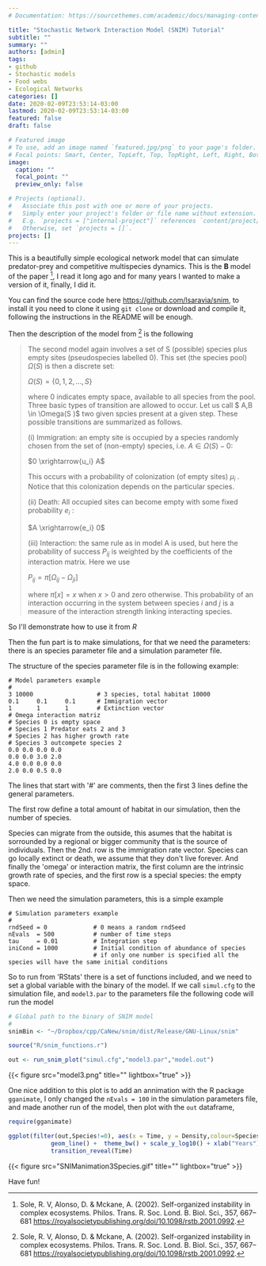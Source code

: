 ```yaml
---
# Documentation: https://sourcethemes.com/academic/docs/managing-content/

title: "Stochastic Network Interaction Model (SNIM) Tutorial"
subtitle: ""
summary: ""
authors: [admin]
tags: 
- github 
- Stochastic models  
- Food webs
- Ecological Networks
categories: []
date: 2020-02-09T23:53:14-03:00
lastmod: 2020-02-09T23:53:14-03:00
featured: false
draft: false

# Featured image
# To use, add an image named `featured.jpg/png` to your page's folder.
# Focal points: Smart, Center, TopLeft, Top, TopRight, Left, Right, BottomLeft, Bottom, BottomRight.
image:
  caption: ""
  focal_point: ""
  preview_only: false

# Projects (optional).
#   Associate this post with one or more of your projects.
#   Simply enter your project's folder or file name without extension.
#   E.g. `projects = ["internal-project"]` references `content/project/deep-learning/index.md`.
#   Otherwise, set `projects = []`.
projects: []
---
```


This is a beautifully simple ecological network model that can simulate predator-prey and competitive multispecies dynamics. This is the **B** model of the paper [^1], I read it long ago and for many years I wanted to make a version of it, finally, I did it.

You can find the source code here <https://github.com/lsaravia/snim>, to install it you need to clone it using `git clone` or download and compile it, following the instructions in the README will be enough.

Then the description of the model from [^1] is the following 

> The second model again involves a set of S (possible) species plus empty sites (pseudospecies
labelled 0). This set (the species pool) $\Omega(S)$ is then a discrete set:
>
>	$\Omega(S) = \{0,1,2,...,S\}$
>
> where 0 indicates empty space, available to all species
> from the pool. Three basic types of transition are allowed
>to occur. Let us call $ A,B \in \Omega(S )$ two given spcies present at a given step. These possible transitions are summarized as follows.
>
>(i) Immigration: an empty site is occupied by a species randomly chosen from the set of (non-empty) species, i.e. $A \in \Omega(S )-{0}$:
>	
> $0 \xrightarrow{u_i} A$ 
>
>This occurs with a probability of colonization (of empty sites) $\mu_i$ . Notice that this colonization depends on the particular species.
>
> (ii) Death: All occupied sites can become empty with some fixed probability $e_i$ :
>	
> $A \xrightarrow{e_i} 0$ 
>
> (iii) Interaction: the same rule as in model A is used, but here the probability of success $P_{ij}$ is weighted by the coefficients of the interaction matrix. Here we use
>
> $P_{ij} = \pi[\Omega_{ij} - \Omega_{ji}]$
>
> where $\pi[x]=x$ when $x > 0$ and zero otherwise. This probability of an interaction occurring in the system between species $i$ and $j$ is a measure of the interaction strength linking interacting species.

So I'll demonstrate how to use it from *R*

Then the fun part is to make simulations, for that we need the parameters: there is an species parameter file and a simulation parameter file. 

The structure of the species parameter file is in the following example:

``` 
# Model parameters example 
#
3 10000                  # 3 species, total habitat 10000
0.1 	0.1 	0.1      # Immigration vector
1 		1 		1        # Extinction vector
# Omega interaction matriz 
# Species 0 is empty space
# Species 1 Predator eats 2 and 3
# Species 2 has higher growth rate 
# Species 3 outcompete species 2 
0.0 0.0 0.0 0.0
0.0 0.0 3.0 2.0
4.0 0.0 0.0 0.0
2.0 0.0 0.5 0.0
```
The lines that start with '#' are comments, then the first 3 lines define the general parameters. 

The  first row define a total amount of habitat in our simulation, then the number of species.

Species can migrate from the outside, this asumes that the habitat is sorrounded by a regional or bigger community that is the source of individuals. Then the 2nd. row is the immigration rate vector. Species can go locally extinct or death, we assume that they don't live forever. And finally the 'omega' or interaction matrix, the first column are the intrinsic growth rate of species, and the first row is a special species: the empty space. 

Then we need the simulation parameters, this is a simple example

```
# Simulation parameters example 
#
rndSeed = 0				# 0 means a random rndSeed
nEvals  = 500           # number of time steps
tau     = 0.01          # Integration step
iniCond = 1000          # Initial condition of abundance of species 
                        # if only one number is specified all the species will have the same initial conditions
```

So to run from 'RStats' there is a set of functions included, and we need to set a global variable with the binary of the model. If we call `simul.cfg` to the simulation file, and `model3.par` to the parameters file the following code will run the model

```R
# Global path to the binary of SNIM model
#
snimBin <- "~/Dropbox/cpp/CaNew/snim/dist/Release/GNU-Linux/snim"

source("R/snim_functions.r")

out <- run_snim_plot("simul.cfg","model3.par","model.out")
```

{{< figure src="model3.png" title="" lightbox="true" >}}

One nice addition to this plot is to add an annimation with the R package `gganimate`, I only changed the `nEvals = 100` in the simulation parameters file, and made another run of the model, then plot with the `out` dataframe, 

```R
require(gganimate)

ggplot(filter(out,Species!=0), aes(x = Time, y = Density,colour=Species)) + 
            geom_line() +  theme_bw() + scale_y_log10() + xlab("Years") + 
            transition_reveal(Time)

```


{{< figure src="SNIManimation3Species.gif" title="" lightbox="true" >}}


Have fun!




[^1]: Sole, R. V, Alonso, D. & Mckane, A. (2002). Self-organized instability in complex ecosystems. Philos. Trans. R. Soc. Lond. B. Biol. Sci., 357, 667–681 <https://royalsocietypublishing.org/doi/10.1098/rstb.2001.0992>.